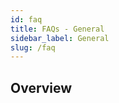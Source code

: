 ```yaml
---
id: faq
title: FAQs - General
sidebar_label: General
slug: /faq
---
```

<!---
Note to Contributors:

Best Practices for the FAQ:

- Keep the answers Non-Technical. The FAQ should be targeted to non-geeks.
- This FAQ is not the authoritative document. Provide a short answer and a link to learn more.

Format should be:
## Overview
Details about FAQ page

### Question
Answer (Include links to settings/developers/supported hardware etc)

 --->
## Overview
